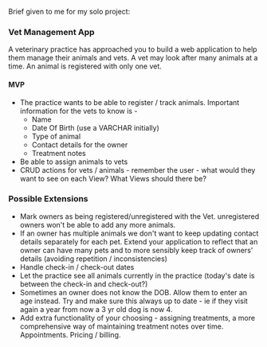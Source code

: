 Brief given to me for my solo project: 

### Vet Management App

A veterinary practice has approached you to build a web application to help them manage their animals and vets. A vet may look after many animals at a time. An animal is registered with only one vet.

#### MVP

- The practice wants to be able to register / track animals. Important information for the vets to know is -
  - Name
  - Date Of Birth (use a VARCHAR initially)
  - Type of animal
  - Contact details for the owner
  - Treatment notes
- Be able to assign animals to vets
- CRUD actions for vets / animals - remember the user - what would they want to see on each View? What Views should there be?

### Possible Extensions

- Mark owners as being registered/unregistered with the Vet. unregistered owners won't be able to add any more animals.
- If an owner has multiple animals we don't want to keep updating contact details separately for each pet. Extend your application to reflect that an owner can have many pets and to more sensibly keep track of owners' details (avoiding repetition / inconsistencies)
- Handle check-in / check-out dates
- Let the practice see all animals currently in the practice (today's date is between the check-in and check-out?)
- Sometimes an owner does not know the DOB. Allow them to enter an age instead. Try and make sure this always up to date - ie if they visit again a year from now a 3 yr old dog is now 4.
- Add extra functionality of your choosing - assigning treatments, a more comprehensive way of maintaining treatment notes over time. Appointments. Pricing / billing.
